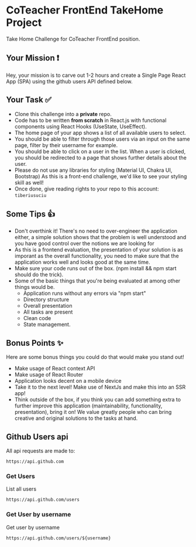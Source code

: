 # CoTeacher FrontEnd TakeHome Project
Take Home Challenge for CoTeacher FrontEnd position.

## Your Mission ❗
Hey, your mission is to carve out 1-2 hours and create a Single Page React App (SPA) using the github users API defined below.

## Your Task ✅
* Clone this challenge into a **private** repo.
* Code has to be written **from scratch** in React.js with functional components using React Hooks (UseState, UseEffect).
* The home page of your app shows a list of all available users to select.
* You should be able to filter through those users via an input on the same page, filter by their username for example.
* You should be able to click on a user in the list. When a user is clicked, you should be redirected to a page that shows further details about the user.
* Please do not use any libraries for styling (Material UI, Chakra UI, Bootstrap) As this is a front-end challenge, we'd like to see your styling skill as well!
* Once done, give reading rights to your repo to this account: `tiberiusuciu`

## Some Tips 👍
* Don't overthink it! There's no need to over-engineer the application either, a simple solution shows that the problem is well understood and you have good control over the notions we are looking for
* As this is a frontend evaluation, the presentation of your solution is as imporant as the overall functionality, you need to make sure that the application works well and looks good at the same time.
* Make sure your code runs out of the box. (npm install && npm start should do the trick).
* Some of the basic things that you're being evaluated at among other things would be.
  * Application runs without any errors via "npm start"
  * Directory structure
  * Overall presentation
  * All tasks are present
  * Clean code
  * State management.

## Bonus Points ✨
Here are some bonus things you could do that would make you stand out!
* Make usage of React context API
* Make usage of React Router
* Application looks decent on a mobile device
* Take it to the next level! Make use of NextJs and make this into an SSR app!
* Think outside of the box, if you think you can add something extra to further improve this application (maintainability, functionality, presentation), bring it on! We value greatly people who can bring creative and original solutions to the tasks at hand.

## Github Users api
All api requests are made to:

`https://api.github.com`

### Get Users
List all users

`https://api.github.com/users`

### Get User by username
Get user by username

`https://api.github.com/users/${username}`
